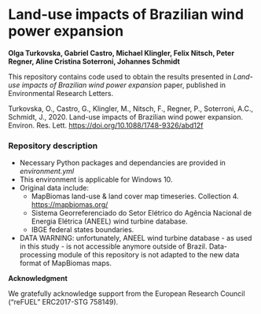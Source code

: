 # Land-use impacts of Brazilian wind power expansion

**Olga Turkovska, Gabriel Castro, Michael Klingler, Felix Nitsch, Peter Regner, Aline Cristina Soterroni, Johannes Schmidt**

This repository contains code used to obtain the results presented in _Land-use impacts of Brazilian wind power expansion_ paper, published in Environmental Research Letters.

Turkovska, O., Castro, G., Klingler, M., Nitsch, F., Regner, P., Soterroni, A.C., Schmidt, J., 2020. Land-use impacts of Brazilian wind power expansion. Environ. Res. Lett. https://doi.org/10.1088/1748-9326/abd12f

### Repository description

* Necessary Python packages and dependancies are provided in *environment.yml*
* This environment is applicable for Windows 10. 
* Original data include:
    * MapBiomas land-use & land cover map timeseries. Collection 4. https://mapbiomas.org/
    * Sistema Georreferenciado do Setor Elétrico do Agência Nacional de Energia Elétrica (ANEEL) wind turbine database.
    * IBGE federal states boundaries.
* DATA WARNING: unfortunately, ANEEL wind turbine database - as used in this study - is not accessible anymore outside of Brazil. 
                Data-processing module of this repository is not adapted to the new data format of MapBiomas maps. 







**Acknowledgment**

We gratefully acknowledge support from the European Research Council (“reFUEL” ERC2017-STG 758149).
